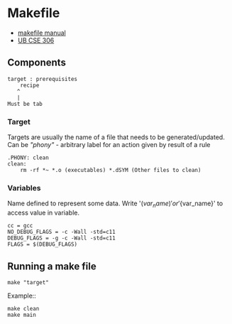 # Makefile
- [makefile manual](https://www.gnu.org/software/make/manual/make.pdf)
- [UB CSE 306](https://cse.buffalo.edu/faculty/alphonce/SP22/CSE306/)

## Components
```
target : prerequisites
	recipe
   ^
   |
Must be tab
```
### Target
Targets are usually the name of a file that needs to be generated/updated. 
Can be *"phony"* - arbitrary label for an action given by result of a rule
```
.PHONY: clean
clean:
	rm -rf *~ *.o (executables) *.dSYM (Other files to clean)
```
### Variables
Name defined to represent some data. Write '$(var_name)' or '${var_name}' to access value in variable.
```
cc = gcc
NO_DEBUG_FLAGS = -c -Wall -std=c11
DEBUG_FLAGS = -g -c -Wall -std=c11
FLAGS = $(DEBUG_FLAGS)
```

## Running a make file
```
make "target"
```

Example::
```
make clean
make main
```
